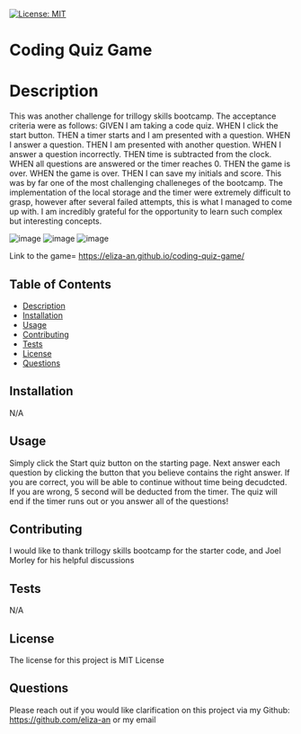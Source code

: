 
[![License: MIT](https://img.shields.io/badge/License-MIT-yellow.svg)](https://opensource.org/licenses/MIT)
  # Coding Quiz Game

  # Description
  This was another challenge for trillogy skills bootcamp. The acceptance criteria were as follows:   GIVEN I am taking a code quiz. WHEN I click the start button. THEN a timer starts and I am presented with a question. WHEN I answer a question. THEN I am presented with another question. WHEN I answer a question incorrectly. THEN time is subtracted from the clock. WHEN all questions are answered or the timer reaches 0. THEN the game is over. WHEN the game is over. THEN I can save my initials and score. This was by far one of the most challenging challeneges of the bootcamp. The implementation of the local storage and the timer were extremely difficult to grasp, however after several failed attempts, this is what I managed to come up with. I am incredibly grateful for the opportunity to learn such complex but interesting concepts.

![image](https://user-images.githubusercontent.com/118762745/223554148-e5f4f6b6-b4e3-4ad3-b9d6-282668c7d579.png)
![image](https://user-images.githubusercontent.com/118762745/223554204-25280810-794c-4fd0-ac3f-913ba266e946.png)
![image](https://user-images.githubusercontent.com/118762745/223557561-2cd0ae38-4127-4dac-902e-c69609156292.png)


Link to the game= https://eliza-an.github.io/coding-quiz-game/ 
  ## Table of Contents

  * [Description](#Description)
  * [Installation](#Installation)
  * [Usage](#Usage)
  * [Contributing](#Contributions)
  * [Tests](#Tests)
  * [License](#License)
  * [Questions](#Questions)

  ## Installation

  N/A


  ## Usage

  Simply click the Start quiz button on the starting page. Next answer each question by clicking the button that you believe contains the right answer. If you are correct, you will be able to continue without time being decudcted. If you are wrong, 5 second will be deducted from the timer. The quiz will end if the timer runs out or you answer all of the questions!


  ## Contributing
  I would like to thank trillogy skills bootcamp for the starter code, and Joel Morley for his helpful discussions


  ## Tests

  N/A


  ## License

  The license for this project is MIT License

  ## Questions
  Please reach out if you would like clarification on this project via my Github: https://github.com/eliza-an
  or my email 
  
